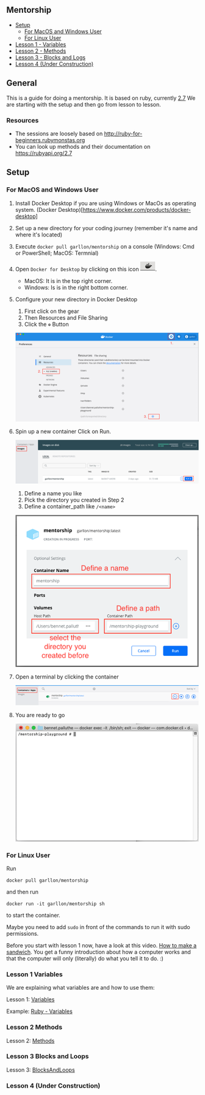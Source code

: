 ## Mentorship

- [Setup](#setup)
  - [For MacOS and Windows User](#for-macos-and-windows-user)
  - [For Linux User](#for-linux-user)
- [Lesson 1 - Variables](#lesson-1-variables)
- [Lesson 2 - Methods](#lesson-2-methods)
- [Lesson 3 - Blocks and Logs](#lesson-3-blocks-and-loops)
- [Lesson 4 (Under
  Construction)](#lesson-3-under-construction)

## General

This is a guide for doing a mentorship. It is based on ruby, currently [2.7](https://rubyapi.org/2.7)
We are starting with the setup and then go from lesson to lesson.

### Resources

* The sessions are loosely based on http://ruby-for-beginners.rubymonstas.org
* You can look up methods and their documentation on https://rubyapi.org/2.7

## Setup

### For MacOS and Windows User

1. Install Docker Desktop if you are using Windows or MacOs as operating system. (Docker Desktop)[https://www.docker.com/products/docker-desktop]
2. Set up a new directory for your coding journey (remember it's name and where it's located)
3. Execute `docker pull garllon/mentorship` on a console (Windows: Cmd or PowerShell; MacOS: Termnial)
4. Open `Docker for Desktop` by clicking on this icon ![Config Code Folder](/screenshots/DockerIcon.png).
    - MacOS: It is in the top right corner.
    - Windows: Is is in the right bottom corner.
5. Configure your new directory in Docker Desktop
    1. First click on the gear
    2. Then Resources and File Sharing
    3. Click the `⊕` Button
    
    ![Config Code Folder](/screenshots/ConfigDockerDesktopFileSharing.png)
    
6. Spin up a new container
    Click on Run.

    ![Config Code Folder](/screenshots/CreateContainerInit.png)

    1. Define a name you like
    2. Pick the directory you created in Step 2
    3. Define a container_path like `/<name>`
    
    ![Config Code Folder](/screenshots/CreateContainerSetup.png)
    
7. Open a terminal by clicking the container

    ![Config Code Folder](/screenshots/RunTerminal.png)

8. You are ready to go

    ![Config Code Folder](/screenshots/ReadyToGo.png)
    
### For Linux User

Run
```shell
docker pull garllon/mentorship
```
and then run
```shell
docker run -it garllon/mentorship sh
```
to start the container.

Maybe you need to add `sudo` in front of the commands to run it with sudo permissions.

Before you start with lesson 1 now, have a look at this video.
[How to make a sandwich](https://www.youtube.com/watch?v=U3TsVz_pJf4&t=136s&ab_channel=DigitalDixie).
You get a funny introduction about how a computer works and that the computer will only (literally) do what you tell it to do. :)

### Lesson 1 Variables

We are explaining what variables are and how to use them:

Lesson 1: [Variables](/lessons/1-variables.md)

Example: [Ruby - Variables](/lessons/examples/1_variables.rb)

### Lesson 2 Methods

Lesson 2: [Methods](/lessons/2-methods.md)

### Lesson 3 Blocks and Loops

Lesson 3: [BlocksAndLoops](/lessons/2-blocks-and-loops.md)

### Lesson 4 (Under Construction)
